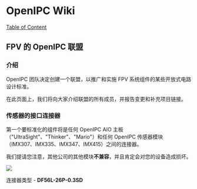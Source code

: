 # OpenIPC Wiki
[Table of Content](../README.md)

FPV 的 OpenIPC 联盟 
------------------------

### 介绍

OpenIPC 团队决定创建一个联盟，以推广和实施 FPV 系统组件的某些开放式电路设计标准。

在此页面上，我们将向大家介绍联盟的所有成员，并报告变更和补充项目链接。


### 传感器的接口连接器

第一个要标准化的组件将是任何 OpenIPC AIO 主板（"UltraSight"、"Thinker"、"Mario"）和任何 OpenIPC 传感器模块（IMX307、IMX335、IMX347、IMX415）之间的连接器。

我们提请您注意，其他公司的其他模块**不兼容**，并且肯定会对您的设备造成损坏。

<p align="left">
  <img src="https://github.com/OpenIPC/wiki/blob/master/images/fpv-openipc-alliance/openipc-alliance-fpv-sensor-pinout.jpg?raw=true"/>
</p>

连接器类型 - **DF56L-26P-0.3SD**

